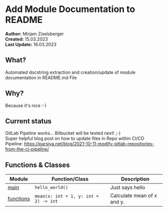 # Add Module Documentation to README

**Author:** Mirjam Ziselsberger  
**Created:** 15.03.2023  
**Last Update:** 16.03.2023

## What?
Automated docstring extraction and creation/update of module documentation in README.md File

## Why?
Because it's nice :-)

## Current status
GitLab Pipeline works... Bitbucket will be tested next! ;-)  
Super helpful blog post on how to update files in Repo within CI/CD Pipeline: https://parsiya.net/blog/2021-10-11-modify-gitlab-repositories-from-the-ci-pipeline/

## Functions & Classes  
| Module | Function/Class | Description |
| --- | --- | --- |
| [main](./main.py) | `hello_world()` | Just says hello |
| [functions](./src/functions.py) | `mean(x: int = 1, y: int = 2) -> int` | Calculate mean of x and y. |
